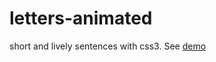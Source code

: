# letters-animated
short and lively sentences with css3. See [demo](https://interaminense.github.io/letters-animated)
